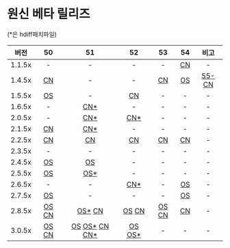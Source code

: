 # 원신 베타 릴리즈
(*은 hdiff패치파일)

| 버전 | 50 | 51 | 52 | 53 | 54 | 비고 |
| :---: | :---: | :---: | :---: | :---: | :---: | :---: |
| 1.1.5x | - | - | - | - | [CN](https://autopatchcn.yuanshen.com/client_app/beta_pc/20210520_9b271577312d156b/yuanshen_beta_1.1.54.zip) | - |
| 1.4.5x | [CN](https://archive.org/download/yuanshen_beta_1.4.50/yuanshen_beta_1.4.50.zip) | - | - | [CN](https://autopatchhk.yuanshen.com/client_app/beta_pc/20210327_0690d6381b6edc9d/GenshinImpact_beta_1.4.53.zip) | [OS](https://autopatchhk.yuanshen.com/client_app/beta_update/hk4e_global/6/game_1.4.53_1.4.54_diff_hSgCyQi0.zip) | [55-CN](https://autopatchcn.yuanshen.com/client_app/beta_pc/20210408_98f7033696676fce/yuanshen_beta_1.4.55.zip) | - | - |
| 1.5.5x | [OS](https://autopatchhk.yuanshen.com/client_app/beta_pc/20210425_0f86271a6a3df671/c6a1b5c5b9a170e8GenshinImpact_beta_1.5.50.zip) | - | [CN](https://autopatchcn.yuanshen.com/client_app/beta_pc/20210508_700dd9c6927b2c47/yuanshen_beta_1.5.52.zip) | - | - | - |
| 1.6.5x | - | [CN*](http://hk4e-download.oss-cn-shanghai.aliyuncs.com/client_app/beta_update/hk4e_cn/12/game_1.6.50_1.6.51_diff_ekNqVXJyiUSd1GzC.zip) | - | - | - | - |
| 2.0.5x | - | [CN*](https://autopatchcn.yuanshen.com/client_app/beta_update/hk4e_cn/15/game_2.0.50_2.0.51_diff_1iMPRcIZzJf4y7js.zip) | [CN*](https://autopatchcn.yuanshen.com/client_app/beta_update/hk4e_cn/15/game_2.0.51_2.0.52_diff_FXCjpYt31ShLgEoA.zip) | - | - | - |
| 2.1.5x | [CN](https://autopatchcn.yuanshen.com/client_app/beta_pc/20210723_fc952a7972725708/Yuanshen_2.1.0beta.zip) | [CN*](https://autopatchcn.yuanshen.com/client_app/beta_update/hk4e_cn/17/game_2.1.50_2.1.51_diff_KMTdD3HWgoJVFfN7.zip) | - | - | - | - |
| 2.2.5x | [CN](https://autopatchcn.yuanshen.com/client_app/beta_pc/20210830_2d3d98c55cc95f0e/YuanShen_2.2.0beta.zip) | [CN](https://autopatchcn.yuanshen.com/client_app/beta_pc/20210903_1cc3a5d377e2a6fb/YuanShen_2.2.1beta.zip) | [CN](https://autopatchcn.yuanshen.com/client_app/beta_pc/20210910_f2d3772baa33dc89/YuanShen_2.2.2beta.zip) | [CN](https://autopatchcn.yuanshen.com/client_app/beta_pc/20210917_d2b759190234657d/YuanShen_2.2.3beta.zip) | [CN](https://autopatchcn.yuanshen.com/client_app/beta_pc/20210923_7fad8ab0e6997e69/YuanShen_2.2.4beta.zip) | - |
| 2.3.5x | - | - | - | - | - | - |
| 2.4.5x | [OS](https://autopatchhk.yuanshen.com/client_app/download/beta_pc/20220103113746_1iEKfOMsMgpjPbFT/GenshinImpact_2.4.50_beta.zip) | [OS](https://autopatchhk.yuanshen.com/client_app/beta_update/hk4e_global/25/game_2.4.50_2.4.51_diff_CkfeSji0uPLI4gQM.zip) | - | - | - | - |
| 2.5.5x | [OS](https://autopatchhk.yuanshen.com/client_app/download/beta_pc/20220214105752_NQgn5C85ouv51avy/GenshinImpact_2.5.50_beta.zip) | [OS*](https://autopatchhk.yuanshen.com/client_app/beta_update/hk4e_global/26/game_2.5.50_2.5.51_hdiff_K4AlbZ68QIHtk179.zip) | - | - | - | - |
| 2.6.5x | - | - | [CN*](https://autopatchcn.yuanshen.com/client_app/beta_update/hk4e_cn/27/game_2.6.51_2.6.52_hdiff_4IL3oPljTpvgJ5uK.zip) | - | [OS](https://autopatchhkbeta.yuanshen.com/client_app/download/beta_pc/20220421113524_1pP8g4Z9iI3g95Ms/GenshinImpact_2.6.54_beta.zip) | - |
| 2.7.5x | [OS](https://autopatchhkbeta.yuanshen.com/client_app/download/beta_pc/20220516111633_WUVnBZN1Z5GKS2zT/GenshinImpact_2.7.50_beta.zip) | - | - | - | [OS](https://autopatchhkbeta.yuanshen.com/client_app/download/beta_pc/20220609103834_Nwav7NbgEAOWS3b2/GenshinImpact_2.7.54_beta.zip) | - |
| 2.8.5x | [OS](https://autopatchhkbeta.yuanshen.com/client_app/download/beta_pc/20220708104232_lwGnJdsYwFVCZDTT/GenshinImpact_2.8.50_beta.zip) [CN](https://autopatchcn.yuanshen.com/client_app/download/beta_pc/20220708103922_J7gB70oC8LbfoVse/YuanShen_2.8.50_beta.zip) | [OS*](https://autopatchhkbeta.yuanshen.com/client_app/beta_update/hk4e_global/32/game_2.8.50_2.8.51_hdiff_OZNrQMmXtw3VLsxh.zip) [CN](https://autopatchcn.yuanshen.com/client_app/download/beta_pc/20220715104829_DD7MVwrDAAUNhMj4/YuanShen_2.8.51_beta.zip) | [OS](https://autopatchhkbeta.yuanshen.com/client_app/download/beta_pc/20220722103758_pVL5L4ZLfmq18wsP/GenshinImpact_2.8.52_beta.zip) [CN](https://autopatchcn.yuanshen.com/client_app/download/beta_pc/20220722103646_PZYECO9hzqPsXx6e/YuanShen_2.8.52_beta.zip) | [OS](https://autopatchhkbeta.yuanshen.com/client_app/download/beta_pc/20220729112045_hmhgzmz1bnutz6s0/GenshinImpact_2.8.53_beta.zip) [CN](https://autopatchcn.yuanshen.com/client_app/download/beta_pc/20220729112257_SDZYIpk7ZUnlMMS9/YuanShen_2.8.53_beta.zip) | [CN](https://autopatchcn.yuanshen.com/client_app/download/beta_pc/20220804104549_dzYumGrX7LFXyJ7w/YuanShen_2.8.54_beta.zip) | - |
| 3.0.5x | [OS](https://autopatchhkbeta.yuanshen.com/client_app/download/beta_pc/20220822212748_TYcR3odvr4a4WKUn/GenshinImpact_3.0.50_beta.zip) [CN](https://autopatchcn.yuanshen.com/client_app/download/beta_pc/20220822195020_wFWbfyNuRkzZk9SC/YuanShen_3.0.50_beta.zip) | [OS](https://autopatchhkbeta.yuanshen.com/client_app/download/beta_pc/20220827131554_ysThl6DiLt5vZ0kU/GenshinImpact_3.0.51_beta.zip) [OS*](https://autopatchhkbeta.yuanshen.com/client_app/beta_update/hk4e_global/34/game_3.0.50_3.0.51_hdiff_XoHbpS403sPYEw9K.zip) [CN](https://autopatchcn.yuanshen.com/client_app/download/beta_pc/20220827131511_4SsYyxVpSc1WT2vu/YuanShen_3.0.51_beta.zip) [CN*](https://autopatchcn.yuanshen.com/client_app/beta_update/hk4e_cn/31/game_3.0.50_3.0.51_hdiff_RXxvAHig5TVNarwL.zip) | [OS](https://autopatchhkbeta.yuanshen.com/client_app/download/beta_pc/20220902122656_FbSSHOqNSf45SJD8/GenshinImpact_3.0.52_beta.zip) [OS*](https://autopatchhkbeta.yuanshen.com/client_app/beta_update/hk4e_global/34/game_3.0.51_3.0.52_hdiff_9MdhNfQS6yn7TXml.zip) | - | - | - |
